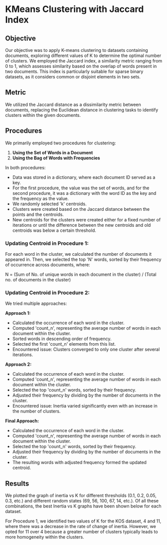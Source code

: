 # KMeans Clustering with Jaccard Index

## Objective
Our objective was to apply K-means clustering to datasets containing documents, exploring different values of K to determine the optimal number of clusters. We employed the Jaccard index, a similarity metric ranging from 0 to 1, which assesses similarity based on the overlap of words present in two documents. This index is particularly suitable for sparse binary datasets, as it considers common or disjoint elements in two sets.

## Metric
We utilized the Jaccard distance as a dissimilarity metric between documents, replacing the Euclidean distance in clustering tasks to identify clusters within the given documents.

## Procedures
We primarily employed two procedures for clustering:

1. **Using the Set of Words in a Document**
2. **Using the Bag of Words with Frequencies**

In both procedures:
- Data was stored in a dictionary, where each document ID served as a key.
- For the first procedure, the value was the set of words, and for the second procedure, it was a dictionary with the word ID as the key and the frequency as the value.
- We randomly selected 'k' centroids.
- Clusters were created based on the Jaccard distance between the points and the centroids.
- New centroids for the clusters were created either for a fixed number of iterations or until the difference between the new centroids and old centroids was below a certain threshold.

### Updating Centroid in Procedure 1:
For each word in the cluster, we calculated the number of documents it appeared in. Then, we selected the top 'N' words, sorted by their frequency of occurrence across documents, where:

N = (Sum of No. of unique words in each document in the cluster) / (Total no. of documents in the cluster)

### Updating Centroid in Procedure 2:
We tried multiple approaches:

**Approach 1:**  
- Calculated the occurrence of each word in the cluster.
- Computed 'count_n', representing the average number of words in each document within the cluster.
- Sorted words in descending order of frequency.
- Selected the first 'count_n' elements from this list.
- Encountered issue: Clusters converged to only one cluster after several iterations.

**Approach 2:**  
- Calculated the occurrence of each word in the cluster.
- Computed 'count_n', representing the average number of words in each document within the cluster.
- Selected the top 'count_n' words, sorted by their frequency.
- Adjusted their frequency by dividing by the number of documents in the cluster.
- Encountered issue: Inertia varied significantly even with an increase in the number of clusters.

**Final Approach:**  
- Calculated the occurrence of each word in the cluster.
- Computed 'count_n', representing the average number of words in each document within the cluster.
- Selected the top 'count_n' words, sorted by their frequency.
- Adjusted their frequency by dividing by the number of documents in the cluster.
- The resulting words with adjusted frequency formed the updated centroid.

## Results
We plotted the graph of inertia vs K for different thresholds (0.1, 0.2, 0.05, 0.3, etc.) and different random states (69, 56, 100, 67, 14, etc.). Of all these combinations, the best Inertia vs K graphs have been shown below for each dataset.

For Procedure 1, we identified two values of K for the KOS dataset, 4 and 11, where there was a decrease in the rate of change of inertia. However, we opted for 11 over 4 because a greater number of clusters typically leads to more homogeneity within the clusters.

